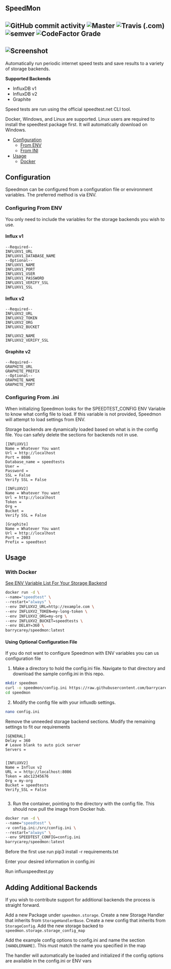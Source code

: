 **SpeedMon**
------------------------------

![GitHub commit activity](https://img.shields.io/github/commit-activity/m/barrycarey/speedmon)
![Master](https://github.com/barrycarey/Speedmon/workflows/Tests/badge.svg)
![Travis (.com)](https://img.shields.io/travis/com/barrycarey/Speedmon)
![semver](https://img.shields.io/badge/semver-1.0.0-blue)
![CodeFactor Grade](https://img.shields.io/codefactor/grade/github/barrycarey/Speedmon/master)
------------------------------
![Screenshot](https://puu.sh/tmfOA/b5576e88de.png)
------------------------------
Automatically run periodic internet speed tests and save results to a variety of storage backends.  

**Supported Backends**
* InfluxDB v1
* InfluxDB v2
* Graphite

Speed tests are run using the official speedtest.net CLI tool. 

Docker, Windows, and Linux are supported.  Linux users are required to install the speedtest package first. It will automatically download on Windows. 

* [Configuration](#Configuration)
    * [From ENV](#Configuring-From-ENV)
    * [From INI](#Configuring-From-.ini)
* [Usage](#Usage)  
  * [Docker](#With-Docker)

## Configuration

Speedmon can be configured from a configuration file or environment variables.  The preferred method is via ENV.

### Configuring From ENV

You only need to include the variables for the storage backends you wish to use. 

#### Influx v1

```
--Required--
INFLUXV1_URL
INFLUXV1_DATABASE_NAME
--Optional--
INFLUXV1_NAME
INFLUXV1_PORT
INFLUXV1_USER
INFLUXV1_PASSWORD
INFLUXV1_VERIFY_SSL
INFLUXV1_SSL
```

#### Influx v2

```
--Required--
INFLUXV2_URL
INFLUXV2_TOKEN
INFLUXV2_ORG
INFLUXV2_BUCKET

INFLUXV2_NAME
INFLUXV2_VERIFY_SSL
```

#### Graphite v2

```
--Required--
GRAPHITE_URL
GRAPHITE_PREFIX
--Optional--
GRAPHITE_NAME
GRAPHITE_PORT
```

### Configuring From .ini

When initializing Speedmon looks for the SPEEDTEST_CONFIG ENV Variable to know what config file to load.  If this variable 
is not provided, Speedmon will attempt to load settings from ENV.

Storage backends are dynamically loaded based on what is in the config file. You can safely delete the sections for backends not in use.  

```buildoutcfg
[INFLUXV1]
Name = Whatever You want
Url = http://localhost
Port = 8086
Database_name = speedtests
User = 
Password =
SSL = False
Verify SSL = False
```

```buildoutcfg
[INFLUXV2]
Name = Whatever You want
Url = http://localhost
Token =
Org = 
Bucket = 
Verify SSL = False
```

```buildoutcfg
[Graphite]
Name = Whatever You want
Url = http://localhost
Port = 2003
Prefix = speedtest
```


## Usage

### With Docker

[See ENV Variable List For Your Storage Backend](#head1234)

```bash
docker run -d \
--name="speedtest" \
--restart="always" \
--env INFLUXV2_URL=http://example.com \
--env INFLUXV2_TOKEN=my-long-token \
--env INFLUXV2_ORG=my-org \
--env INFLUXV2_BUCKET=speedtests \
--env DELAY=360 \
barrycarey/speedmon:latest
```

#### Using Optional Configuration File 

If you do not want to configure Speedmon with ENV variables you can us configuration file

1. Make a directory to hold the config.ini file. Navigate to that directory and download the sample config.ini in this repo.
```bash
mkdir speedmon
curl -o speedmon/config.ini https://raw.githubusercontent.com/barrycarey/Speedmon/master/config.ini
cd speedmon
```
2. Modify the config file with your influxdb settings.
```bash
nano config.ini
```

Remove the unneeded storage backend sections.  Modify the remaining settings to fit our requirements

```buildoutcfg
[GENERAL]
Delay = 360
# Leave blank to auto pick server
Servers =


[INFLUXV2]
Name = Influx v2
URL = = http://localhost:8086
Token = abc12345676
Org = my-org
Bucket = speedtests
Verify_SSL = False


```

3. Run the container, pointing to the directory with the config file. This should now pull the image from Docker hub.

```bash
docker run -d \
--name="speedtest" \
-v config.ini:/src/config.ini \
--restart="always" \
--env SPEEDTEST_CONFIG=config.ini
barrycarey/speedmon:latest
```

Before the first use run pip3 install -r requirements.txt

Enter your desired information in config.ini 

Run influxspeedtest.py


## Adding Additional Backends
If you wish to contribute support for additional backends the process is straight forward. 

Add a new Package under ```speedmon.storage```.  Create a new Storage Handler that inherits from ```StorageHandlerBase```.  Create a new config that inherits from ```StorageConfig```.  Add the new storage backed to ```speedmon.storage.storage_config_map```

Add the example config options to config.ini and name the section ```[HANDLERNAME]```. This must match the name you specified in the map

The handler will automatically be loaded and initialized if the config options are available in the config.ini or ENV vars